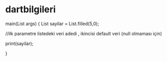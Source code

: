 # dartbilgileri
main(List <String> args)
{      List <int> sayilar = List.filled(5,0); 
  
  
//ilk parametre listedeki veri adedi , ikincisi default veri (null olmaması için)
  
  
print(sayilar);
  
}
